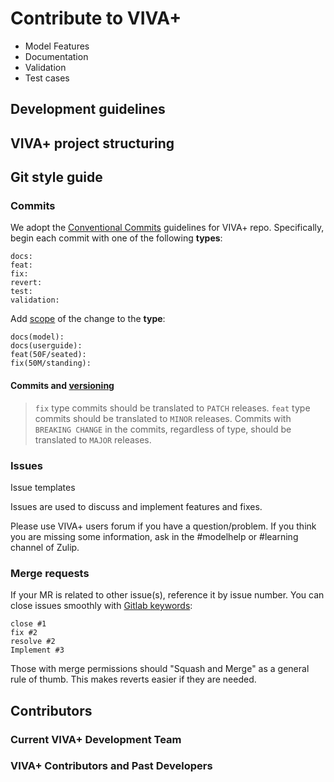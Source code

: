 # Contribute to VIVA+

- Model Features
- Documentation
- Validation
- Test cases

## Development guidelines

## VIVA+ project structuring

## Git style guide

### Commits

We adopt the [Conventional Commits](https://www.conventionalcommits.org/en/v1.0.0/) guidelines for VIVA+ repo. Specifically, begin each commit with one of the following **types**:

```
docs:
feat:
fix:
revert:
test:
validation:
```

Add [scope](https://www.conventionalcommits.org/en/v1.0.0/#commit-message-with-scope) of the change to the **type**:

```
docs(model):
docs(userguide):
feat(50F/seated):
fix(50M/standing):

```

#### Commits and [versioning](https://www.conventionalcommits.org/en/v1.0.0/#how-does-this-relate-to-semver)

> `fix` type commits should be translated to `PATCH` releases. `feat` type commits should be translated to `MINOR` releases. Commits with `BREAKING CHANGE` in the commits, regardless of type, should be translated to `MAJOR` releases.

### Issues

Issue templates

Issues are used to discuss and implement features and fixes. 

Please use VIVA+ users forum if you have a question/problem. If you think you are missing some information, ask in the #modelhelp or #learning channel of Zulip.

### Merge requests

If your MR is related to other issue(s), reference it by issue number. You can close issues smoothly with [Gitlab keywords](https://docs.gitlab.com/ee/user/project/issues/managing_issues.html#default-closing-pattern):

```
close #1
fix #2
resolve #2
Implement #3
```

Those with merge permissions should "Squash and Merge" as a general rule of thumb. This makes reverts easier if they are needed.

## Contributors

### Current VIVA+ Development Team

### VIVA+ Contributors and Past Developers
